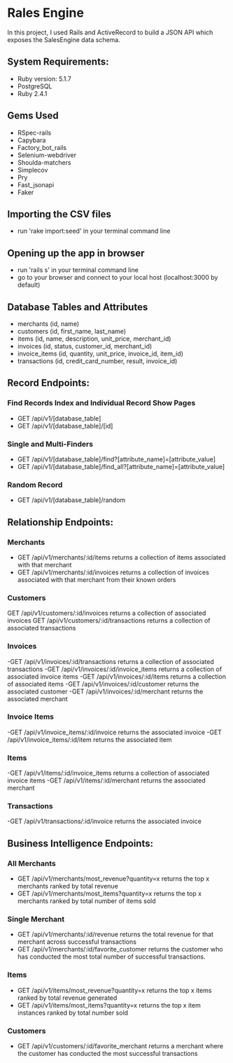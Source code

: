 # Rales Engine
In this project, I used Rails and ActiveRecord to build a JSON API which exposes the SalesEngine data schema.

## System Requirements:
* Ruby version: 5.1.7
* PostgreSQL
* Ruby 2.4.1

## Gems Used
* RSpec-rails
* Capybara
* Factory_bot_rails
* Selenium-webdriver
* Shoulda-matchers
* Simplecov
* Pry
* Fast_jsonapi
* Faker

## Importing the CSV files
- run 'rake import:seed' in your terminal command line

## Opening up the app in browser
- run 'rails s' in your terminal command line
- go to your browser and connect to your local host (localhost:3000 by default)

## Database Tables and Attributes
- merchants (id, name)
- customers (id, first_name, last_name)
- items (id, name, description, unit_price, merchant_id)
- invoices (id, status, customer_id, merchant_id)
- invoice_items (id, quantity, unit_price, invoice_id, item_id)
- transactions (id, credit_card_number, result, invoice_id)

## Record Endpoints:
### Find Records Index and Individual Record Show Pages
- GET /api/v1/[database_table]
- GET /api/v1/[database_table]/[id]
### Single and Multi-Finders
- GET /api/v1/[database_table]/find?[attribute_name]=[attribute_value]
- GET /api/v1/[database_table]/find_all?[attribute_name]=[attribute_value]
### Random Record
- GET /api/v1/[database_table]/random

## Relationship Endpoints:
### Merchants
- GET /api/v1/merchants/:id/items returns a collection of items associated with that merchant
- GET /api/v1/merchants/:id/invoices returns a collection of invoices associated with that merchant from their known orders
### Customers
GET /api/v1/customers/:id/invoices returns a collection of associated invoices
GET /api/v1/customers/:id/transactions returns a collection of associated transactions
### Invoices
-GET /api/v1/invoices/:id/transactions returns a collection of associated transactions
-GET /api/v1/invoices/:id/invoice_items returns a collection of associated invoice items
-GET /api/v1/invoices/:id/items returns a collection of associated items
-GET /api/v1/invoices/:id/customer returns the associated customer
-GET /api/v1/invoices/:id/merchant returns the associated merchant
### Invoice Items
-GET /api/v1/invoice_items/:id/invoice returns the associated invoice
-GET /api/v1/invoice_items/:id/item returns the associated item
### Items
-GET /api/v1/items/:id/invoice_items returns a collection of associated invoice items
-GET /api/v1/items/:id/merchant returns the associated merchant
### Transactions
-GET /api/v1/transactions/:id/invoice returns the associated invoice

## Business Intelligence Endpoints:
### All Merchants
- GET /api/v1/merchants/most_revenue?quantity=x returns the top x merchants ranked by total revenue
- GET /api/v1/merchants/most_items?quantity=x returns the top x merchants ranked by total number of items sold
### Single Merchant
- GET /api/v1/merchants/:id/revenue returns the total revenue for that merchant across successful transactions
- GET /api/v1/merchants/:id/favorite_customer returns the customer who has conducted the most total number of successful transactions.
### Items
- GET /api/v1/items/most_revenue?quantity=x returns the top x items ranked by total revenue generated
- GET /api/v1/items/most_items?quantity=x returns the top x item instances ranked by total number sold
### Customers
- GET /api/v1/customers/:id/favorite_merchant returns a merchant where the customer has conducted the most successful transactions
